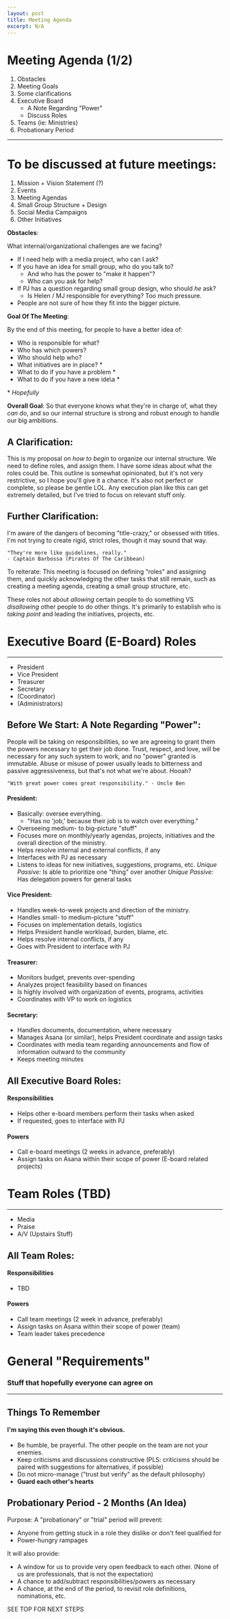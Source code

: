 ```yaml
---
layout: post
title: Meeting Agenda
excerpt: N/A
--- 
```

# Meeting Agenda (1/2)
1. Obstacles
2. Meeting Goals
3. Some clarifications
3. Executive Board
    - A Note Regarding "Power"
    - Discuss Roles
4. Teams (ie: Ministries)
5. Probationary Period

--- 

# To be discussed at future meetings:
1. Mission + Vision Statement (?) 
2. Events
3. Meeting Agendas
4. Small Group Structure + Design
5. Social Media Campaigns  
6. Other Initiatives

**Obstacles**:

What internal/organizational challenges are we facing?

- If I need help with a media project, who can I ask?
- If you have an idea for small group, who do you talk to?
    - And who has the power to "make it happen"?
    - Who can you ask for help?
- If PJ has a question regarding small group design, who should *he* ask?
   - Is Helen / MJ responsible for everything? Too much pressure.
- People are not sure of how they fit into the bigger picture.

**Goal Of The Meeting**: 

By the end of this meeting, for people to have a better idea of:
- Who is responsible for what?
- Who has which powers?
- Who should help who?
- What initiatives are in place? \* 
- What to do if you have a problem \* 
- What to do if you have a new ide\a  \* 

\* *Hopefully*

**Overall Goal**: So that everyone knows what they're in charge of, what they *can* do, and so our internal structure is strong and robust enough to handle our big ambitions.

## A Clarification:
This is my proposal on *how to begin* to organize our internal structure. We need to define roles, and assign them. I have some ideas about what the roles could be. This outline is somewhat opinionated, but it's not very restrictive, so I hope you'll give it a chance. It's also not perfect or complete, so please be gentle LOL. Any execution plan like this can get extremely detailed, but I've tried to focus on relevant stuff only.

## Further Clarification:
I'm aware of the dangers of becoming "title-crazy," or obsessed with titles. I'm not trying to create rigid, strict roles, though it may sound that way. 

    "They're more like guidelines, really." 
    - Captain Barbossa (Pirates Of The Caribbean)


To reiterate: This meeting is focused on defining "roles" and assigning them, and quickly acknowledging the other tasks that still remain, such as creating a meeting agenda, creating a small group structure, etc.

These roles not about *allowing* certain people to do something VS *disallowing* other people to do other things. It's primarily to establish who is *taking point* and leading the initiatives, projects, etc. 

# Executive Board (E-Board) Roles
---
- President
- Vice President
- Treasurer
- Secretary
- (Coordinator)
- (Administrators)

## Before We Start: A Note Regarding "Power":
People will be taking on responsibilities, so we are agreeing to grant them the powers necessary to get their job done. Trust, respect, and love, will be necessary for any such system to work, and no "power" granted is immutable. Abuse or misuse of power usually leads to bitterness and passive aggressiveness, but that's not what we're about. Hooah?

    "With great power comes great responsibility." - Uncle Ben

#### President:
- Basically: oversee everything. 
    - "Has no 'job,' because their job is to watch over everything."
- Overseeing medium- to big-picture "stuff"
- Focuses more on monthly/yearly agendas, projects, initiatives and the overall direction of the ministry.
- Helps resolve internal and external conflicts, if any
- Interfaces with PJ as necessary
- Listens to ideas for new initiatives, suggestions, programs, etc.
*Unique Passive:* Is able to prioritize one "thing" over another
*Unique Passive:* Has delegation powers for general tasks

#### Vice President:
- Handles week-to-week projects and direction of the ministry.
- Handles small- to medium-picture "stuff"
- Focuses on implementation details, logistics 
- Helps President handle workload, burden, blame, etc.
- Helps resolve internal conflicts, if any
- Goes with President to interface with PJ 

#### Treasurer:
- Monitors budget, prevents over-spending
- Analyzes project feasibility based on finances
- Is highly involved with organization of events, programs, activities
- Coordinates with VP to work on logistics

#### Secretary:
- Handles documents, documentation, where necessary
- Manages Asana (or similar), helps President coordinate and assign tasks
- Coordinates with media team regarding announcements and flow of information outward to the community
- Keeps meeting minutes

## All Executive Board Roles: 

#### Responsibilities
- Helps other e-board members perform their tasks when asked
- If requested, goes to interface with PJ

#### Powers
- Call e-board meetings (2 weeks in advance, preferably)
- Assign tasks on Asana within their scope of power (E-board related projects)

# Team Roles (TBD)
---
- Media
- Praise
- A/V (Upstairs Stuff)

## All Team Roles: 
#### Responsibilities 
- TBD

#### Powers
- Call team meetings (2 week in advance, preferably)
- Assign tasks on Asana within their scope of power (team)
- Team leader takes precedence 

# General "Requirements"
### Stuff that hopefully everyone can agree on
---

## Things To Remember
#### I'm saying this even though it's obvious.
- Be humble, be prayerful. The other people on the team are not your enemies.
- Keep criticisms and discussions constructive (PLS: criticisms should be paired with suggestions for alternatives, if possible)
- Do not micro-manage ("trust but verify" as the default philosophy)
- **Guard each other's hearts**

## Probationary Period - 2 Months (An Idea)

Purpose:
A "probationary" or "trial" period will prevent: 
- Anyone from getting stuck in a role they dislike or don't feel qualified for
- Power-hungry rampages

It will also provide:
- A window for us to provide very open feedback to each other. (None of us are professionals, that is not the expectation)
- A chance to add/subtract responsibilities/powers as necessary
- A chance, at the end of the period, to revisit role definitions, nominations, etc. 

SEE TOP FOR NEXT STEPS